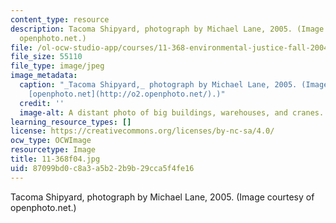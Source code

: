 ```yaml
---
content_type: resource
description: Tacoma Shipyard, photograph by Michael Lane, 2005. (Image courtesy of
  openphoto.net.)
file: /ol-ocw-studio-app/courses/11-368-environmental-justice-fall-2004/87099bd0c8a3a5b22b9b29cca5f4fe16_11-368f04.jpg
file_size: 55110
file_type: image/jpeg
image_metadata:
  caption: "_Tacoma Shipyard,_ photograph by Michael Lane, 2005. (Image courtesy of\_\
    [openphoto.net](http://o2.openphoto.net/).)"
  credit: ''
  image-alt: A distant photo of big buildings, warehouses, and cranes.
learning_resource_types: []
license: https://creativecommons.org/licenses/by-nc-sa/4.0/
ocw_type: OCWImage
resourcetype: Image
title: 11-368f04.jpg
uid: 87099bd0-c8a3-a5b2-2b9b-29cca5f4fe16
---
```

Tacoma Shipyard, photograph by Michael Lane, 2005. (Image courtesy of openphoto.net.)